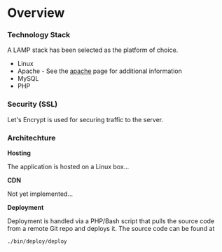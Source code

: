 # Overview 

### Technology Stack 

A LAMP stack has been selected as the platform of choice. 

* Linux 
* Apache - See the [apache](./platform/apache) page for additional information
* MySQL
* PHP

### Security (SSL)

Let's Encrypt is used for securing traffic to the server.

### Architechture 

**Hosting** 

The application is hosted on a Linux box...

**CDN**

Not yet implemented... 

**Deployment**

Deployment is handled via a PHP/Bash script that pulls the source code from a remote Git repo and deploys it. The source code can be found at  

```
./bin/deploy/deploy
```
